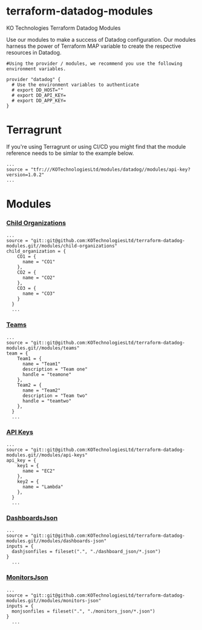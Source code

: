 # terraform-datadog-modules
KO Technologies Terraform Datadog Modules<br />

Use our modules to make a success of Datadog configuration. Our modules harness the power of Terraform MAP variable to create the respective resources in Datadog.<br />



```
#Using the provider / modules, we recommend you use the following environment variables.

provider "datadog" {
  # Use the environment variables to authenticate
  # export DD_HOST=""
  # export DD_API_KEY=
  # export DD_APP_KEY=
}
```

# Terragrunt
If you're using Terragrunt or using CI/CD you might find that the module reference needs to be simlar to the example below.
```
...
source = "tfr:///KOTechnologiesLtd/modules/datadog//modules/api-key?version=1.0.2"
...
```
# Modules <br />
### [Child Organizations](modules/child-organizations)<br />
```
...
source = "git::git@github.com:KOTechnologiesLtd/terraform-datadog-modules.git//modules/child-organizations"
child_organization = {
    CO1 = {
      name = "CO1"
    },
    CO2 = {
      name = "CO2"
    },
    CO3 = {
      name = "CO3"
    }
  }
  ...
```
### [Teams](modules/teams)<br />
```
...
source = "git::git@github.com:KOTechnologiesLtd/terraform-datadog-modules.git//modules/teams"
team = {
    Team1 = {
      name = "Team1"
      description = "Team one"
      handle = "teamone"
    },
    Team2 = {
      name = "Team2"
      description = "Team two"
      handle = "teamtwo"
    },
  }
  ...
```
### [API Keys](modules/api-keys)<br />
```
...
source = "git::git@github.com:KOTechnologiesLtd/terraform-datadog-modules.git//modules/api-keys"
api_key = {
    key1 = {
      name = "EC2"
    },
    key2 = {
      name = "Lambda"
    },
  }
  ...
```
### [DashboardsJson](modules/dashboards-json)<br />
```
...
source = "git::git@github.com:KOTechnologiesLtd/terraform-datadog-modules.git//modules/dashboards-json"
inputs = {
  dashjsonfiles = fileset(".", "./dashboard_json/*.json")
}
  ...
```
### [MonitorsJson](modules/monitors-json)<br />
```
...
source = "git::git@github.com:KOTechnologiesLtd/terraform-datadog-modules.git//modules/monitors-json"
inputs = {
  monjsonfiles = fileset(".", "./monitors_json/*.json")
}
  ...
```